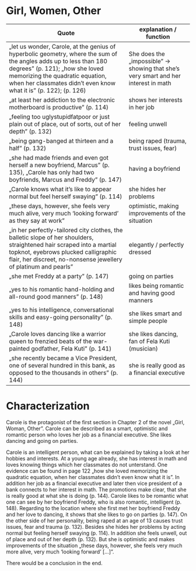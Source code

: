 # Girl, Women, Other

| Quote                                                                                                                                                                                                                                                       | explanation / function                                                             |
| ----------------------------------------------------------------------------------------------------------------------------------------------------------------------------------------------------------------------------------------------------------- | ---------------------------------------------------------------------------------- |
| „let us wonder, Carole, at the genius of hyperbolic geometry, where the sum of the angles adds up to less than 180 degrees” (p. 121); „how she loved memorizing the quadratic equation, when her classmates didn’t even know what it is” (p. 122); (p. 126) | She does the „impossible” → showing that she’s very smart and her interest in math |
| „at least her addiction to the electronic motherboard is productive” (p. 114)                                                                                                                                                                               | shows her interests in her job                                                     |
| „feeling too uglystupidfatpoor or just plain out of place, out of sorts, out of her depth” (p. 132)                                                                                                                                                         | feeling unwell                                                                     |
| „being gang-banged at thirteen and a half” (p. 132)                                                                                                                                                                                                         | being raped (trauma, trust issues, fear)                                           |
| „she had made friends and even got herself a new boyfriend, Marcus” (p. 135), „Carole has only had two boyfriends, Marcus and Freddy” (p. 147)                                                                                                              | having a boyfriend                                                                 |
| „Carole knows what it’s like to appear normal but feel herself swaying” (p. 114)                                                                                                                                                                            | she hides her problems                                                             |
| „these days, however, she feels very much alive, very much ‘looking forward’ as they say at work”                                                                                                                                                           | optimistic, making improvements of the situation                                   |
| „in her perfectly-tailored city clothes, the balletic slope of her shoulders, straightened hair scraped into a martial topknot, eyebrows plucked calligraphic flair, her discreet, no-nonsense jewellery of platinum and pearls”                            | elegantly / perfectly dressed                                                      |
| „she met Freddy at a party” (p. 147)                                                                                                                                                                                                                        | going on parties                                                                   |
| „yes to his romantic hand-holding and all-round good manners” (p. 148)                                                                                                                                                                                      | likes being romantic and having good manners                                       |
| „yes to his intelligence, conversational skills and easy-going personality” (p. 148)                                                                                                                                                                        | she likes smart and simple people                                                  |
| „Carole loves dancing like a warrior queen to frenzied beats of the war-painted godfather, Fela Kuti” (p. 141)                                                                                                                                              | she likes dancing, fan of Fela Kuti (musician)                                     |
| „she recently became a Vice President, one of several hundred in this bank, as opposed to the thousands in others” (p. 144)                                                                                                                                          | she is really good as a financial executive                                                                                   |

# Characterization

Carole is the protagonist of the first section in Chapter 2 of the novel „Girl, Woman, Other”. Carole can be described as a smart, optimistic and romantic person who loves her job as a financial executive. She likes dancing and going on parties.

Carole is an intelligent person, what can be explained by taking a look at her hobbies and interests. At a young age already, she has interest in math and loves knowing things which her classmates do not unterstand. One evidence can be found in page 122 „how she loved memorizing the quadratic equation, when her classmates didn’t even know what it is”. In addition her job as a financial executive and later then vice president of a bank connects to her interest in math. The promotions make clear, that she is really good at what she is doing (p. 144).
Carole likes to be romantic what one can see by her boyfriend Freddy, who is also romantic, intelligent (p. 148). 
Regarding to the location where she first met her boyfriend Freddy and her love to dancing, it shows that she likes to go on parties (p. 147). 
On the other side of her personality, being raped at an age of 13 causes trust issues, fear and trauma (p. 132). Besides she hides her problems by acting normal but feeling herself swaying (p. 114). In addition she feels unwell, out of place and out of her depth (p. 132). But she is optimistic and makes improvements of the situation „these days, however, she feels very much more alive, very much ‘looking forward’  […]”.

There would be a conclusion in the end.